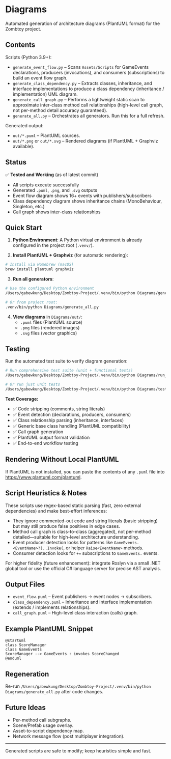# Diagrams

Automated generation of architecture diagrams (PlantUML format) for the Zombtoy project.

## Contents

Scripts (Python 3.9+):
- `generate_event_flow.py` – Scans `Assets/Scripts` for GameEvents declarations, producers (invocations), and consumers (subscriptions) to build an event flow graph.
- `generate_class_dependency.py` – Extracts classes, inheritance, and interface implementations to produce a class dependency (inheritance / implementation) UML diagram.
- `generate_call_graph.py` – Performs a lightweight static scan to approximate inter-class method call relationships (high-level call graph, not per-method detail accuracy guaranteed).
- `generate_all.py` – Orchestrates all generators. Run this for a full refresh.

Generated output:
- `out/*.puml` – PlantUML sources.
- `out/*.png` or `out/*.svg` – Rendered diagrams (if PlantUML + Graphviz available).

## Status

✅ **Tested and Working** (as of latest commit)
- All scripts execute successfully
- Generated `.puml`, `.png`, and `.svg` outputs
- Event flow diagram shows 16+ events with publishers/subscribers
- Class dependency diagram shows inheritance chains (MonoBehaviour, Singleton<T>, etc.)
- Call graph shows inter-class relationships

## Quick Start

1. **Python Environment**: A Python virtual environment is already configured in the project root (`.venv/`).

2. **Install PlantUML + Graphviz** (for automatic rendering):
```bash
# Install via Homebrew (macOS)
brew install plantuml graphviz
```

3. **Run all generators**:
```bash
# Use the configured Python environment
/Users/gabewkung/Desktop/Zombtoy-Project/.venv/bin/python Diagrams/generate_all.py

# Or from project root:
.venv/bin/python Diagrams/generate_all.py
```

4. **View diagrams** in `Diagrams/out/`:
   - `.puml` files (PlantUML source)
   - `.png` files (rendered images)  
   - `.svg` files (vector graphics)

## Testing

Run the automated test suite to verify diagram generation:

```bash
# Run comprehensive test suite (unit + functional tests)
/Users/gabewkung/Desktop/Zombtoy-Project/.venv/bin/python Diagrams/run_tests.py

# Or run just unit tests
/Users/gabewkung/Desktop/Zombtoy-Project/.venv/bin/python Diagrams/test_diagrams.py
```

**Test Coverage:**
- ✅ Code stripping (comments, string literals)
- ✅ Event detection (declarations, producers, consumers)
- ✅ Class relationship parsing (inheritance, interfaces)
- ✅ Generic base class handling (PlantUML compatibility)
- ✅ Call graph generation
- ✅ PlantUML output format validation
- ✅ End-to-end workflow testing

## Rendering Without Local PlantUML
If PlantUML is not installed, you can paste the contents of any `.puml` file into https://www.plantuml.com/plantuml.

## Script Heuristics & Notes
These scripts use regex-based static parsing (fast, zero external dependencies) and make best-effort inferences:
- They ignore commented-out code and string literals (basic stripping) but may still produce false positives in edge cases.
- Method call graph is class-to-class (aggregated), not per-method detailed—suitable for high-level architecture understanding.
- Event producer detection looks for patterns like `GameEvents.<EventName>?(`, `.Invoke(`, or helper `Raise<EventName>` methods.
- Consumer detection looks for `+=` subscriptions to `GameEvents.` events.

For higher fidelity (future enhancement): integrate Roslyn via a small .NET global tool or use the official C# language server for precise AST analysis.

## Output Files
- `event_flow.puml` – Event publishers -> event nodes -> subscribers.
- `class_dependency.puml` – Inheritance and interface implementation (extends / implements relationships).
- `call_graph.puml` – High-level class interaction (calls) graph.

## Example PlantUML Snippet
```plantuml
@startuml
class ScoreManager
class GameEvents
ScoreManager --> GameEvents : invokes ScoreChanged
@enduml
```

## Regeneration
Re-run `/Users/gabewkung/Desktop/Zombtoy-Project/.venv/bin/python Diagrams/generate_all.py` after code changes.

## Future Ideas
- Per-method call subgraphs.
- Scene/Prefab usage overlay.
- Asset-to-script dependency map.
- Network message flow (post multiplayer integration).

---
Generated scripts are safe to modify; keep heuristics simple and fast.
